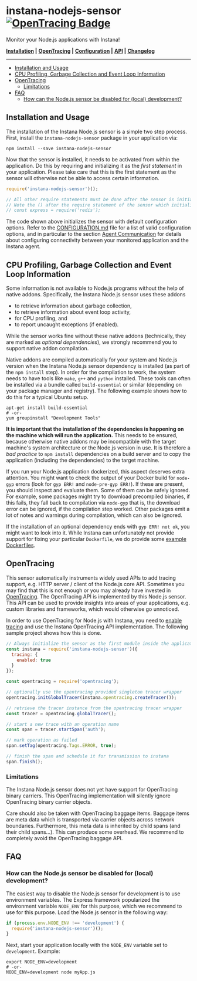 # instana-nodejs-sensor &nbsp; [![OpenTracing Badge](https://img.shields.io/badge/OpenTracing-enabled-blue.svg)](http://opentracing.io)

Monitor your Node.js applications with Instana!

**[Installation](#installation-and-usage) |**
**[OpenTracing](#opentracing) |**
**[Configuration](CONFIGURATION.md) |**
**[API](API.md) |**
**[Changelog](CHANGELOG.md)**

---

<!-- START doctoc generated TOC please keep comment here to allow auto update -->
<!-- DON'T EDIT THIS SECTION, INSTEAD RE-RUN doctoc TO UPDATE -->


- [Installation and Usage](#installation-and-usage)
- [CPU Profiling, Garbage Collection and Event Loop Information](#cpu-profiling-garbage-collection-and-event-loop-information)
- [OpenTracing](#opentracing)
  - [Limitations](#limitations)
- [FAQ](#faq)
  - [How can the Node.js sensor be disabled for (local) development?](#how-can-the-nodejs-sensor-be-disabled-for-local-development)

<!-- END doctoc generated TOC please keep comment here to allow auto update -->


## Installation and Usage
The installation of the Instana Node.js sensor is a simple two step process. First, install the `instana-nodejs-sensor` package in your application via:

```
npm install --save instana-nodejs-sensor
```

Now that the sensor is installed, it needs to be activated from within the application. Do this by requiring and initializing it as the *first statement* in your application. Please take care that this is the first statement as the sensor will otherwise not be able to access certain information.

```javascript
require('instana-nodejs-sensor')();

// All other require statements must be done after the sensor is initialized.
// Note the () after the require statement of the sensor which initializes it.
// const express = require('redis');
```

The code shown above initializes the sensor with default configuration options. Refer to the [CONFIGURATION.md](CONFIGURATION.md) file for a list of valid configuration options, and in particular to the section [Agent Communication](https://github.com/instana/nodejs-sensor/blob/master/CONFIGURATION.md#agent-communication) for details about configuring connectivity between your monitored application and the Instana agent.

## CPU Profiling, Garbage Collection and Event Loop Information
Some information is not available to Node.js programs without the help of native addons. Specifically, the Instana Node.js sensor uses these addons
- to retrieve information about garbage collection,
- to retrieve information about event loop activity,
- for CPU profiling, and
- to report uncaught exceptions (if enabled).

While the sensor works fine without these native addons (technically, they are marked as *optional dependencies*), we strongly recommend you to support native addon compilation.

Native addons are compiled automatically for your system and Node.js version when the Instana Node.js sensor dependency is installed (as part of the `npm install` step). In order for the compilation to work, the system needs to have tools like `make`, `g++` and `python` installed. These tools can often be installed via a bundle called `build-essential` or similar (depending on your package manager and registry). The following example shows how to do this for a typical Ubuntu setup.

```
apt-get install build-essential
# -or-
yum groupinstall "Development Tools"
```

**It is important that the installation of the dependencies is happening on the machine which will run the application.** This needs to be ensured, because otherwise native addons may be incompatible with the target machine's system architecture or the Node.js version in use. It is therefore a *bad practice* to `npm install` dependencies on a build server and to copy the application (including the dependencies) to the target machine.

If you run your Node.js application dockerized, this aspect deserves extra attention. You might want to check the output of your Docker build for `node-gyp` errors (look for `gyp ERR!` and `node-pre-gyp ERR!`). If these are present, you should inspect and evaluate them. Some of them can be safely ignored. For example, some packages might try to download precompiled binaries, if this fails, they fall back to compilation via `node-gyp` that is, the download error can be ignored, if the compilation step worked. Other packages emit a lot of notes and warnings during compilation, which can also be ignored.

If the installation of an optional dependency ends with `gyp ERR! not ok`, you might want to look into it. While Instana can unfortunately not provide support for fixing your particular `Dockerfile`, we do provide some [example Dockerfiles](https://github.com/instana/nodejs-sensor/tree/master/dockerfile-examples).

## OpenTracing
This sensor automatically instruments widely used APIs to add tracing support, e.g. HTTP server / client of the Node.js core API. Sometimes you may find that this is not enough or you may already have invested in [OpenTracing](http://opentracing.io). The OpenTracing API is implemented by this Node.js sensor. This API can be used to provide insights into areas of your applications, e.g. custom libraries and frameworks, which would otherwise go unnoticed.

In order to use OpenTracing for Node.js with Instana, you need to [enable tracing](https://github.com/instana/nodejs-sensor/blob/master/CONFIGURATION.md#tracing) and use the Instana OpenTracing API implementation. The following sample project shows how this is done.

```javascript
// Always initialize the sensor as the first module inside the application.
const instana = require('instana-nodejs-sensor')({
  tracing: {
    enabled: true
  }
});

const opentracing = require('opentracing');

// optionally use the opentracing provided singleton tracer wrapper
opentracing.initGlobalTracer(instana.opentracing.createTracer());

// retrieve the tracer instance from the opentracing tracer wrapper
const tracer = opentracing.globalTracer();

// start a new trace with an operation name
const span = tracer.startSpan('auth');

// mark operation as failed
span.setTag(opentracing.Tags.ERROR, true);

// finish the span and schedule it for transmission to instana
span.finish();
```

### Limitations
The Instana Node.js sensor does not yet have support for OpenTracing binary carriers. This OpenTracing implementation will silently ignore OpenTracing binary carrier objects.

Care should also be taken with OpenTracing baggage items. Baggage items are meta data which is transported via carrier objects across network boundaries. Furthermore, this meta data is inherited by child spans (and their child spans…). This can produce some overhead. We recommend to completely avoid the OpenTracing baggage API.

## FAQ

### How can the Node.js sensor be disabled for (local) development?
The easiest way to disable the Node.js sensor for development is to use environment variables. The Express framework popularized the environment variable `NODE_ENV` for this purpose, which we recommend to use for this purpose. Load the Node.js sensor in the following way:

```javascript
if (process.env.NODE_ENV !== 'development') {
  require('instana-nodejs-sensor')();
}
```

Next, start your application locally with the `NODE_ENV` variable set to `development`. Example:

```
export NODE_ENV=development
# -or-
NODE_ENV=development node myApp.js
```

